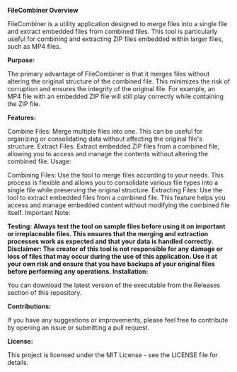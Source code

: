 **FileCombiner Overview**

FileCombiner is a utility application designed to merge files into a single file and extract embedded files from combined files. This tool is particularly useful for combining and extracting ZIP files embedded within larger files, such as MP4 files.

**Purpose:**

The primary advantage of FileCombiner is that it merges files without altering the original structure of the combined file. This minimizes the risk of corruption and ensures the integrity of the original file. For example, an MP4 file with an embedded ZIP file will still play correctly while containing the ZIP file.

**Features:**

Combine Files: Merge multiple files into one. This can be useful for organizing or consolidating data without affecting the original file's structure.
Extract Files: Extract embedded ZIP files from a combined file, allowing you to access and manage the contents without altering the combined file.
Usage:

Combining Files: Use the tool to merge files according to your needs. This process is flexible and allows you to consolidate various file types into a single file while preserving the original structure.
Extracting Files: Use the tool to extract embedded files from a combined file. This feature helps you access and manage embedded content without modifying the combined file itself.
Important Note:

**Testing: Always test the tool on sample files before using it on important or irreplaceable files. This ensures that the merging and extraction processes work as expected and that your data is handled correctly.
Disclaimer: The creator of this tool is not responsible for any damage or loss of files that may occur during the use of this application. Use it at your own risk and ensure that you have backups of your original files before performing any operations.
Installation:**

You can download the latest version of the executable from the Releases section of this repository.

**Contributions:**

If you have any suggestions or improvements, please feel free to contribute by opening an issue or submitting a pull request.

**License:**

This project is licensed under the MIT License - see the LICENSE file for details.

